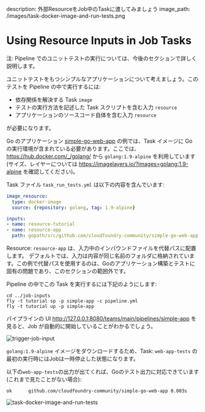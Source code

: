 description: 外部ResourceをJob中のTaskに渡してみましょう
image_path: /images/task-docker-image-and-run-tests.png

# Using Resource Inputs in Job Tasks

注: Pipeline でのユニットテストの実行については、今後のセクションで詳しく説明します。

ユニットテストをもつシンプルなアプリケーションについて考えましょう。このテストを Pipeline の中で実行するには:

* 依存関係を解決する Task `image`
* テストの実行方法を記述した Task スクリプトを含む入力 `resource`
* アプリケーションのソースコード自体を含む入力 `resource`

が必要になります。

Go のアプリケーション [simple-go-web-app](https://github.com/cloudfoundry-community/simple-go-web-app) の例では、Task イメージに Go の実行環境が含まれている必要があります。ここでは、 https://hub.docker.com/_/golang/ から `golang:1.9-alpine` を利用しています(サイズ、レイヤーについては https://imagelayers.io/?images=golang:1.9-alpine を確認してください)。

Task ファイル `task_run_tests.yml` は以下の内容を含んでいます:

```yaml
image_resource:
  type: docker-image
  source: {repository: golang, tag: 1.9-alpine}

inputs:
- name: resource-tutorial
- name: resource-app
  path: gopath/src/github.com/cloudfoundry-community/simple-go-web-app
```

Resource: `resource-app` は、入力中のインバウンドファイルを代替パスに配置します。 デフォルトでは、入力は内容が同じ名前のフォルダに格納されています。この例で代替パスを使用するのは、Goのアプリケーション構築とテストに固有の問題であり、このセクションの範囲外です。

Pipeline の中でこの Task を実行するには下記のようにします:

```
cd ../job-inputs
fly -t tutorial sp -p simple-app -c pipeline.yml
fly -t tutorial up -p simple-app
```

パイプラインの UI http://127.0.0.1:8080/teams/main/pipelines/simple-app を見ると、Job が自動的に開始していることがわかるでしょう。

![trigger-job-input](/images/trigger-job-input.png)

`golang:1.9-alpine` イメージをダウンロードするため、Task: `web-app-tests` の最初の実行時にはJobは一時停止した状態になります。

以下の`web-app-tests`の出力が出てくれば、Goのテスト出力に対応できています(これまで見たことがない場合):

```
ok  	github.com/cloudfoundry-community/simple-go-web-app	0.003s
```

![task-docker-image-and-run-tests](/images/task-docker-image-and-run-tests.png)
